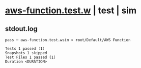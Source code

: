 # [aws-function.test.w](../../../../../../tests/sdk_tests/function/aws-function.test.w) | test | sim

## stdout.log
```log
pass ─ aws-function.test.wsim » root/Default/AWS Function

Tests 1 passed (1)
Snapshots 1 skipped
Test Files 1 passed (1)
Duration <DURATION>
```

